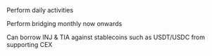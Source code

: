 Perform daily activities

Perform bridging monthly now onwards

Can borrow INJ & TIA against stablecoins such as USDT/USDC from supporting CEX
